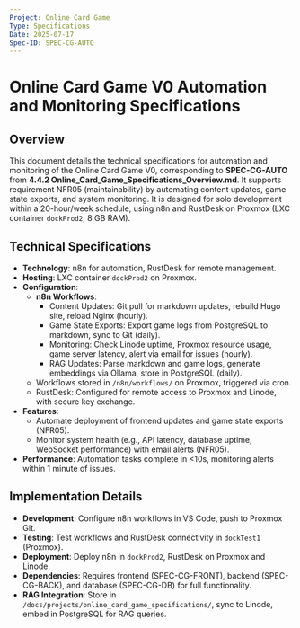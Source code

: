 ```yaml
---
Project: Online Card Game
Type: Specifications
Date: 2025-07-17
Spec-ID: SPEC-CG-AUTO
---
```


# Online Card Game V0 Automation and Monitoring Specifications

## Overview
This document details the technical specifications for automation and monitoring of the Online Card Game V0, corresponding to **SPEC-CG-AUTO** from **4.4.2 Online_Card_Game_Specifications_Overview.md**. It supports requirement NFR05 (maintainability) by automating content updates, game state exports, and system monitoring. It is designed for solo development within a 20-hour/week schedule, using n8n and RustDesk on Proxmox (LXC container `dockProd2`, 8 GB RAM).

## Technical Specifications
- **Technology**: n8n for automation, RustDesk for remote management.
- **Hosting**: LXC container `dockProd2` on Proxmox.
- **Configuration**:
  - **n8n Workflows**:
    - Content Updates: Git pull for markdown updates, rebuild Hugo site, reload Nginx (hourly).
    - Game State Exports: Export game logs from PostgreSQL to markdown, sync to Git (daily).
    - Monitoring: Check Linode uptime, Proxmox resource usage, game server latency, alert via email for issues (hourly).
    - RAG Updates: Parse markdown and game logs, generate embeddings via Ollama, store in PostgreSQL (daily).
  - Workflows stored in `/n8n/workflows/` on Proxmox, triggered via cron.
  - RustDesk: Configured for remote access to Proxmox and Linode, with secure key exchange.
- **Features**:
  - Automate deployment of frontend updates and game state exports (NFR05).
  - Monitor system health (e.g., API latency, database uptime, WebSocket performance) with email alerts (NFR05).
- **Performance**: Automation tasks complete in <10s, monitoring alerts within 1 minute of issues.

## Implementation Details
- **Development**: Configure n8n workflows in VS Code, push to Proxmox Git.
- **Testing**: Test workflows and RustDesk connectivity in `dockTest1` (Proxmox).
- **Deployment**: Deploy n8n in `dockProd2`, RustDesk on Proxmox and Linode.
- **Dependencies**: Requires frontend (SPEC-CG-FRONT), backend (SPEC-CG-BACK), and database (SPEC-CG-DB) for full functionality.
- **RAG Integration**: Store in `/docs/projects/online_card_game_specifications/`, sync to Linode, embed in PostgreSQL for RAG queries.